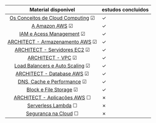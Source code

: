 |                           Material disponivel                            | estudos concluidos |
|:------------------------------------------------------------------------:|--------------------|
| [Os Conceitos de Cloud Computing](conceitos_cloud_computing.md) &#x2611; | &check;            |
|                 [A Amazon AWS](amazon_aws.md)   &#x2611;                 | &check;            |
|                [IAM e Acess Management](iam.md)  &#x2611;                | &check;            |
|             [ARCHITECT - Armazenamento AWS](s3.md)  &#x2611;             | &check;            |
|              [ARCHITECT - Servidores EC2](ec2.md)  &#x2611;              | &check;            |
|                   [ARCHITECT - VPC](vpc.md)  &#x2611;                    | &check;            |
| [Load Balancers e Auto Scaling](auto_scaling_load_balancers.md) &#x2611; | &check;            |
|            [ARCHITECT - Database AWS](database.md)  &#x2611;             | &check;            |
|      [DNS, Cache e Performance](dns_cache_performance.md)  &#x2611;      | &check;            |
|         [Block e File Storage](block_file_storage.md)  &#x2611;          | &check;            |
|        [ARCHITECT - Aplicações AWS](aplicacoes_aws.md)  &#x2610;         | &cross;            |
|                 [Serverless Lambda](lambda.md)  &#x2610;                 | &cross;            |
|          [Segurança na Cloud](seguranca_na_cloud.md)  &#x2610;           | &cross;            |
